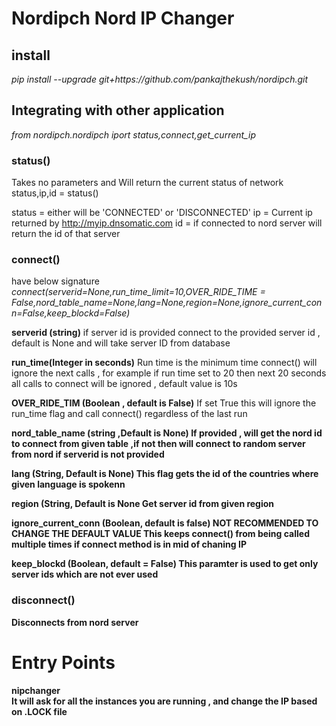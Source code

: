 # Nordipch Nord IP Changer

<h2> install </h2>
<i>pip install --upgrade git+https://github.com/pankajthekush/nordipch.git </i>

<h2> Integrating with other application </h2>
<i>from nordipch.nordipch iport status,connect,get_current_ip</i>

<h3>status()</h3>

Takes no parameters and Will return the current status of network
status,ip,id = status()

status = either will be 'CONNECTED' or 'DISCONNECTED'
ip = Current ip returned by http://myip.dnsomatic.com
id = if connected to nord server will return the id of that server

<h3>connect()</h3>
have below signature
<i>connect(serverid=None,run_time_limit=10,OVER_RIDE_TIME = False,nord_table_name=None,lang=None,region=None,ignore_current_conn=False,keep_blockd=False)</i>

<b>serverid (string)</b>
if server id is provided connect to the provided server id , default is None and will take server ID from database

<b>run_time(Integer in seconds)</b>
Run time is the minimum time connect() will ignore the next calls , for example if run time set to 20 then next 20 seconds all calls to connect will be ignored , default value is 10s

<b>OVER_RIDE_TIM (Boolean , default is False)</b>
If set True this will ignore the run_time flag and call connect() regardless of the last run

<b>nord_table_name (string ,Default is None)</n>
If provided , will get the nord id to connect from given table ,if not then will connect to random server from nord if serverid is not provided

<b>lang (String, Default is None) </b>
This flag gets the id of the countries where given language is spokenn

<b>region (String, Default is None</b>
Get server id from given region

<b>ignore_current_conn (Boolean, default is false)<b>
<strong>NOT RECOMMENDED TO CHANGE THE DEFAULT VALUE<strong>
This keeps connect() from being called multiple times if connect method is in mid of chaning IP

<b>keep_blockd (Boolean, default = False)<b>
This paramter is used to get only server ids which are not ever used

<h3>disconnect()</h3>
Disconnects from nord server

<h1>Entry Points</h1>
<b>nipchanger</b>
<br>
It will ask for all the instances you are running , and change the IP based on .LOCK file